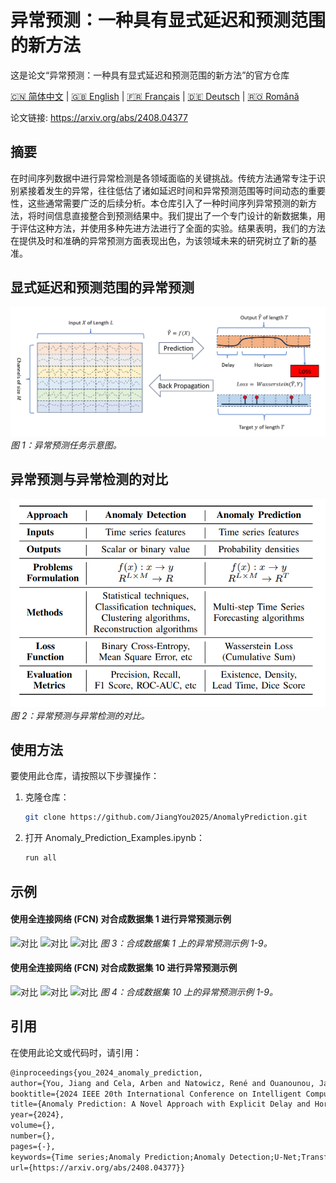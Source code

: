 # 异常预测：一种具有显式延迟和预测范围的新方法
这是论文“异常预测：一种具有显式延迟和预测范围的新方法”的官方仓库

[🇨🇳 简体中文](./readme_zh.md) | [🇬🇧 English](./readme.md) | [🇫🇷 Français](./readme_fr.md) | [🇩🇪 Deutsch](./readme_de.md) | [🇷🇴 Română](./readme_ro.md)

论文链接: https://arxiv.org/abs/2408.04377

## 摘要
在时间序列数据中进行异常检测是各领域面临的关键挑战。传统方法通常专注于识别紧接着发生的异常，往往低估了诸如延迟时间和异常预测范围等时间动态的重要性，这些通常需要广泛的后续分析。本仓库引入了一种时间序列异常预测的新方法，将时间信息直接整合到预测结果中。我们提出了一个专门设计的新数据集，用于评估这种方法，并使用多种先进方法进行了全面的实验。结果表明，我们的方法在提供及时和准确的异常预测方面表现出色，为该领域未来的研究树立了新的基准。

## 显式延迟和预测范围的异常预测
![异常预测](./src/figure/anomaly_prediction.png)
*图 1：异常预测任务示意图。*

## 异常预测与异常检测的对比
![对比](./src/figure/comparison_ad_ap.png)
*图 2：异常预测与异常检测的对比。*

## 使用方法
要使用此仓库，请按照以下步骤操作：

1. 克隆仓库：
   ```bash
   git clone https://github.com/JiangYou2025/AnomalyPrediction.git

2. 打开 Anomaly_Prediction_Examples.ipynb：
   ```bash
   run all

## 示例

#### 使用全连接网络 (FCN) 对合成数据集 1 进行异常预测示例
![对比](./src/figure/synthetical_1_test_prediction_example_1.png)
![对比](./src/figure/synthetical_1_test_prediction_example_2.png)
![对比](./src/figure/synthetical_1_test_prediction_example_3.png)
*图 3：合成数据集 1 上的异常预测示例 1-9。*

#### 使用全连接网络 (FCN) 对合成数据集 10 进行异常预测示例
![对比](./src/figure/synthetical_10_test_prediction_example_1.png)
![对比](./src/figure/synthetical_10_test_prediction_example_2.png)
![对比](./src/figure/synthetical_10_test_prediction_example_3.png)
*图 4：合成数据集 10 上的异常预测示例 1-9。*

## 引用
在使用此论文或代码时，请引用：
   ```tex
   @inproceedings{you_2024_anomaly_prediction,
   author={You, Jiang and Cela, Arben and Natowicz, René and Ouanounou, Jacob and Siarry, Patrick},
   booktitle={2024 IEEE 20th International Conference on Intelligent Computer Communication and Processing (ICCP)}, 
   title={Anomaly Prediction: A Novel Approach with Explicit Delay and Horizon},
   year={2024},
   volume={},
   number={},
   pages={-},
   keywords={Time series;Anomaly Prediction;Anomaly Detection;U-Net;Transformers;},
   url={https://arxiv.org/abs/2408.04377}}
   ```

